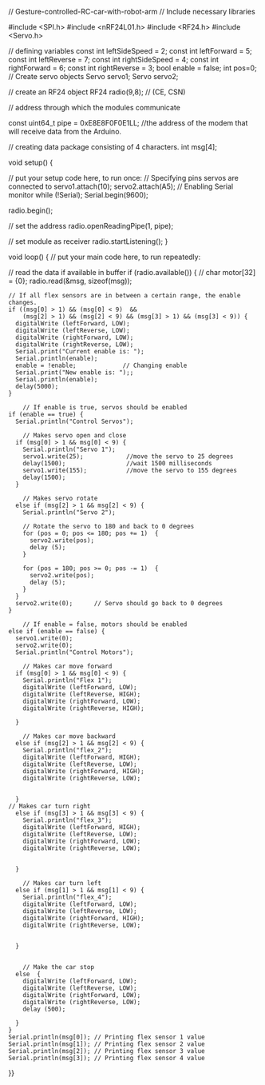 // Gesture-controlled-RC-car-with-robot-arm
// Include necessary libraries

#include <SPI.h>
#include <nRF24L01.h>
#include <RF24.h>
#include <Servo.h>

// defining variables
const int leftSideSpeed = 2; 
const int leftForward = 5;
const int leftReverse = 7;
const int rightSideSpeed = 4;
const int rightForward = 6;
const int rightReverse = 3; 
bool enable = false; 
int pos=0;
// Create servo objects
Servo servo1;
Servo servo2;

// create an RF24 object
RF24 radio(9,8); // (CE, CSN)

// address through which the modules communicate

const uint64_t pipe = 0xE8E8F0F0E1LL; //the address of the modem that will receive data from the Arduino.

// creating data package consisting of 4 characters.
int msg[4];

void setup() {


  // put your setup code here, to run once:
// Specifying pins servos are connected to
  servo1.attach(10);
  servo2.attach(A5);
// Enabling Serial monitor
  while (!Serial);
    Serial.begin(9600);
  

radio.begin();

  // set the address
  radio.openReadingPipe(1, pipe);

  // set module as receiver
  radio.startListening();
}

void loop() {
  // put your main code here, to run repeatedly:

  // read the data if available in buffer
  if (radio.available())  {
    // char motor[32] = {0};
    radio.read(&msg, sizeof(msg));

	// If all flex sensors are in between a certain range, the enable changes.
    if ((msg[0] > 1) && (msg[0] < 9)  &&
        (msg[2] > 1) && (msg[2] < 9) && (msg[3] > 1) && (msg[3] < 9)) {
      digitalWrite (leftForward, LOW);
      digitalWrite (leftReverse, LOW);
      digitalWrite (rightForward, LOW);
      digitalWrite (rightReverse, LOW);
      Serial.print("Current enable is: ");
      Serial.println(enable);
      enable = !enable;    			// Changing enable
      Serial.print("New enable is: ");;
      Serial.println(enable);
      delay(5000);
    }
		
		// If enable is true, servos should be enabled
    if (enable == true) {
      Serial.println("Control Servos");
      
		// Makes servo open and close
      if (msg[0] > 1 && msg[0] < 9) {
        Serial.println("Servo 1");
        servo1.write(25);            //move the servo to 25 degrees
        delay(1500);                 //wait 1500 milliseconds
        servo1.write(155);           //move the servo to 155 degrees
        delay(1500); 
      }
		
		// Makes servo rotate
      else if (msg[2] > 1 && msg[2] < 9) {
        Serial.println("Servo 2");
        
        // Rotate the servo to 180 and back to 0 degrees
        for (pos = 0; pos <= 180; pos += 1)  {
          servo2.write(pos);
          delay (5);
        }

        for (pos = 180; pos >= 0; pos -= 1)  {
          servo2.write(pos);
          delay (5);
        }
      }
      servo2.write(0); 		// Servo should go back to 0 degrees
    }

		// If enable = false, motors should be enabled
    else if (enable == false) {
      servo1.write(0);
      servo2.write(0);
      Serial.println("Control Motors");

		// Makes car move forward
      if (msg[0] > 1 && msg[0] < 9) {
        Serial.println("Flex 1");
        digitalWrite (leftForward, LOW);
        digitalWrite (leftReverse, HIGH);
        digitalWrite (rightForward, LOW);
        digitalWrite (rightReverse, HIGH);
    
      }
    
		// Makes car move backward
      else if (msg[2] > 1 && msg[2] < 9) {
        Serial.println("flex_2");
        digitalWrite (leftForward, HIGH);
        digitalWrite (leftReverse, LOW);
        digitalWrite (rightForward, HIGH);
        digitalWrite (rightReverse, LOW);
  
      
      }
  	// Makes car turn right
      else if (msg[3] > 1 && msg[3] < 9) {
        Serial.println("flex_3");
        digitalWrite (leftForward, HIGH);
        digitalWrite (leftReverse, LOW);
        digitalWrite (rightForward, LOW);
        digitalWrite (rightReverse, LOW);
  
  
      }
  
		// Makes car turn left
      else if (msg[1] > 1 && msg[1] < 9) {
        Serial.println("flex_4");
        digitalWrite (leftForward, LOW);
        digitalWrite (leftReverse, LOW);
        digitalWrite (rightForward, HIGH);
        digitalWrite (rightReverse, LOW);
  
  
      }
      
    
		// Make the car stop
      else  {
        digitalWrite (leftForward, LOW);
        digitalWrite (leftReverse, LOW);
        digitalWrite (rightForward, LOW);
        digitalWrite (rightReverse, LOW);
        delay (500);

      }
    } 
    Serial.println(msg[0]); // Printing flex sensor 1 value 
    Serial.println(msg[1]); // Printing flex sensor 2 value 
    Serial.println(msg[2]); // Printing flex sensor 3 value 
    Serial.println(msg[3]); // Printing flex sensor 4 value 


}}
  
